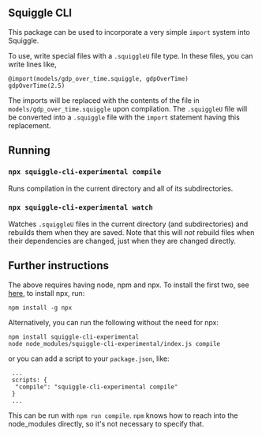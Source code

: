 ## Squiggle CLI

This package can be used to incorporate a very simple `import` system into Squiggle.

To use, write special files with a `.squiggleU` file type. In these files, you can write lines like,

```
@import(models/gdp_over_time.squiggle, gdpOverTime)
gdpOverTime(2.5)
```

The imports will be replaced with the contents of the file in `models/gdp_over_time.squiggle` upon compilation. The `.squiggleU` file will be converted into a `.squiggle` file with the `import` statement having this replacement.

## Running

### `npx squiggle-cli-experimental compile`

Runs compilation in the current directory and all of its subdirectories.

### `npx squiggle-cli-experimental watch`

Watches `.squiggleU` files in the current directory (and subdirectories) and rebuilds them when they are saved. Note that this will _not_ rebuild files when their dependencies are changed, just when they are changed directly.

## Further instructions

The above requires having node, npm and npx. To install the first two, see [here](https://nodejs.org/en/), to install npx, run:

```
npm install -g npx
```

Alternatively, you can run the following without the need for npx:

```
npm install squiggle-cli-experimental
node node_modules/squiggle-cli-experimental/index.js compile
```

or you can add a script to your `package.json`, like:

````
 ...
 scripts: {
  "compile": "squiggle-cli-experimental compile"
 }
 ...
````

This can be run with `npm run compile`. `npm` knows how to reach into the node_modules directly, so it's not necessary to specify that.

